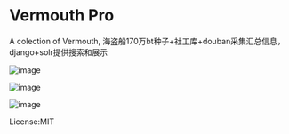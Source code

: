 Vermouth Pro
===========

A colection of Vermouth,  海盗船170万bt种子+社工库+douban采集汇总信息，django+solr提供搜索和展示

![image](https://github.com/yasongxu/vermouth/blob/master/docs/gulu.png?raw=true)

![image](https://github.com/yasongxu/vermouth/blob/master/docs/vermouth.png?raw=true)

![image](https://github.com/yasongxu/vermouth/blob/master/docs/info.png?raw=true)

License:MIT
